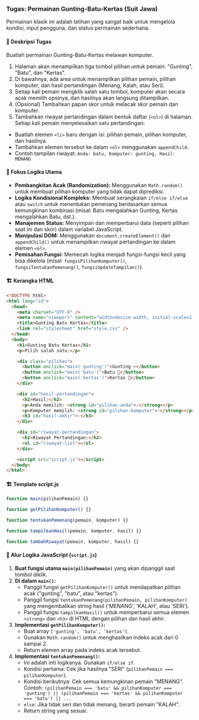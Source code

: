 ### Tugas: Permainan Gunting-Batu-Kertas (Suit Jawa)

Permainan klasik ini adalah latihan yang sangat baik untuk mengelola kondisi, input pengguna, dan status permainan sederhana.

#### 🎯 Deskripsi Tugas

Buatlah permainan Gunting-Batu-Kertas melawan komputer.

1.  Halaman akan menampilkan tiga tombol pilihan untuk pemain: "Gunting", "Batu", dan "Kertas".
2.  Di bawahnya, ada area untuk menampilkan pilihan pemain, pilihan komputer, dan hasil pertandingan (Menang, Kalah, atau Seri).
3.  Setiap kali pemain mengklik salah satu tombol, komputer akan secara acak memilih opsinya, dan hasilnya akan langsung ditampilkan.
4.  (Opsional) Tambahkan papan skor untuk melacak skor pemain dan komputer.
5.  Tambahkan riwayat pertandingan dalam bentuk daftar (`<ol>`) di halaman. Setiap kali pemain menyelesaikan satu pertandingan:

- Buatlah elemen `<li>` baru dengan isi: pilihan pemain, pilihan komputer, dan hasilnya.
- Tambahkan elemen tersebut ke dalam `<ol>` menggunakan `appendChild`.
- Contoh tampilan riwayat:
  `Anda: batu, Komputer: gunting, Hasil: MENANG`

#### 🧠 Fokus Logika Utama

- **Pembangkitan Acak (Randomization):** Menggunakan `Math.random()` untuk membuat pilihan komputer yang tidak dapat diprediksi.
- **Logika Kondisional Kompleks:** Membuat serangkaian `if/else if/else` atau `switch` untuk menentukan pemenang berdasarkan semua kemungkinan kombinasi (misal: Batu mengalahkan Gunting, Kertas mengalahkan Batu, dst.).
- **Manajemen Status:** Menyimpan dan memperbarui data (seperti pilihan saat ini dan skor) dalam variabel JavaScript.
- **Manipulasi DOM:** Menggunakan `document.createElement()` dan `appendChild()` untuk menampilkan riwayat pertandingan ke dalam elemen `<ol>`.
- **Pemisahan Fungsi:** Memecah logika menjadi fungsi-fungsi kecil yang bisa dikelola (misal: `fungsiPilihanKomputer()`, `fungsiTentukanPemenang()`, `fungsiUpdateTampilan()`).

#### 🏗️ Kerangka HTML

```html
<!DOCTYPE html>
<html lang="id">
  <head>
    <meta charset="UTF-8" />
    <meta name="viewport" content="width=device-width, initial-scale=1.0" />
    <title>Gunting Batu Kertas</title>
    <link rel="stylesheet" href="style.css" />
  </head>
  <body>
    <h1>Gunting Batu Kertas</h1>
    <p>Pilih salah satu:</p>

    <div class="pilihan">
      <button onclick="main('gunting')">Gunting ✂️</button>
      <button onclick="main('batu')">Batu 🗿</button>
      <button onclick="main('kertas')">Kertas 📄</button>
    </div>

    <div id="hasil-pertandingan">
      <h2>Hasil:</h2>
      <p>Anda memilih: <strong id="pilihan-anda">-</strong></p>
      <p>Komputer memilih: <strong id="pilihan-komputer">-</strong></p>
      <h3 id="hasil-akhir">-</h3>
    </div>

    <div id="riwayat-pertandingan">
      <h2>Riwayat Pertandingan:</h2>
      <ol id="riwayat-list"></ol>
    </div>

    <script src="script.js"></script>
  </body>
</html>
```

#### 🏗️ Template script.js

```js
function main(pilihanPemain) {}

function getPilihanKomputer() {}

function tentukanPemenang(pemain, komputer) {}

function tampilkanHasil(pemain, komputer, hasil) {}

function tambahRiwayat(pemain, komputer, hasil) {}
```

#### 📝 Alur Logika JavaScript (`script.js`)

1.  **Buat fungsi utama `main(pilihanPemain)`** yang akan dipanggil saat tombol diklik.
2.  **Di dalam `main()`:**
    - Panggil fungsi `getPilihanKomputer()` untuk mendapatkan pilihan acak ("gunting", "batu", atau "kertas").
    - Panggil fungsi `tentukanPemenang(pilihanPemain, pilihanKomputer)` yang mengembalikan string hasil ('MENANG', 'KALAH', atau 'SERI').
    - Panggil fungsi `tampilkanHasil()` untuk memperbarui semua elemen `<strong>` dan `<h3>` di HTML dengan pilihan dan hasil akhir.
3.  **Implementasi `getPilihanKomputer()`:**
    - Buat array `['gunting', 'batu', 'kertas']`.
    - Gunakan `Math.random()` untuk menghasilkan indeks acak dari 0 sampai 2.
    - Return elemen array pada indeks acak tersebut.
4.  **Implementasi `tentukanPemenang()`:**
    - Ini adalah inti logikanya. Gunakan `if/else if`.
    - Kondisi pertama: Cek jika hasilnya "SERI" (`pilihanPemain === pilihanKomputer`).
    - Kondisi berikutnya: Cek semua kemungkinan pemain "MENANG". Contoh: `(pilihanPemain === 'batu' && pilihanKomputer === 'gunting') || (pilihanPemain === 'kertas' && pilihanKomputer === 'batu') || ...`
    - `else`: Jika tidak seri dan tidak menang, berarti pemain "KALAH".
    - Return string yang sesuai.
